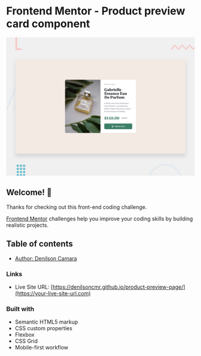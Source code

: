 # Frontend Mentor - Product preview card component

![Design preview for the Product preview card component coding challenge](./design/desktop-preview.jpg)

## Welcome! 👋

Thanks for checking out this front-end coding challenge.

[Frontend Mentor](https://www.frontendmentor.io) challenges help you improve your coding skills by building realistic projects.

## Table of contents

- [Author: Denilson Camara](https://www.linkedin.com/in/denilson-camara/)

### Links

- Live Site URL: [https://denilsoncmr.github.io/product-preview-page/](https://your-live-site-url.com)

### Built with

- Semantic HTML5 markup
- CSS custom properties
- Flexbox
- CSS Grid
- Mobile-first workflow
